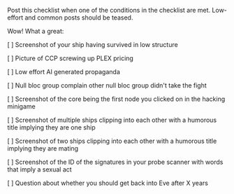 Post this checklist when one of the conditions in the checklist are met. Low-effort and common posts should be teased.


Wow! What a great:

[ ] Screenshot of your ship having survived in low structure

[ ] Picture of CCP screwing up PLEX pricing

[ ] Low effort AI generated propaganda

[ ] Null bloc group complain other null bloc group didn't take the fight

[ ] Screenshot of the core being the first node you clicked on in the hacking minigame

[ ] Screenshot of multiple ships clipping into each other with a humorous title implying they are one ship

[ ] Screenshot of two ships clipping into each other with a humorous title implying they are mating

[ ] Screenshot of the ID of the signatures in your probe scanner with words that imply a sexual act

[ ] Question about whether you should get back into Eve after X years 
